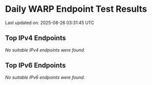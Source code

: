 # Daily WARP Endpoint Test Results

Last updated on: 2025-08-26 03:31:45 UTC

## Top IPv4 Endpoints

*No suitable IPv4 endpoints were found.*


## Top IPv6 Endpoints

*No suitable IPv6 endpoints were found.*

